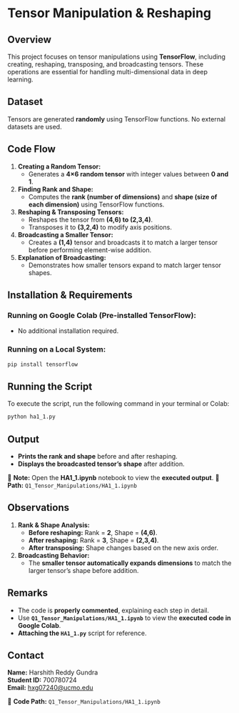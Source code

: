 # Tensor Manipulation & Reshaping

## Overview
This project focuses on tensor manipulations using **TensorFlow**, including creating, reshaping, transposing, and broadcasting tensors. These operations are essential for handling multi-dimensional data in deep learning.

## Dataset
Tensors are generated **randomly** using TensorFlow functions. No external datasets are used.

## Code Flow
1. **Creating a Random Tensor:**
   - Generates a **4×6 random tensor** with integer values between **0 and 1**.
2. **Finding Rank and Shape:**
   - Computes the **rank (number of dimensions)** and **shape (size of each dimension)** using TensorFlow functions.
3. **Reshaping & Transposing Tensors:**
   - Reshapes the tensor from **(4,6) to (2,3,4)**.
   - Transposes it to **(3,2,4)** to modify axis positions.
4. **Broadcasting a Smaller Tensor:**
   - Creates a **(1,4)** tensor and broadcasts it to match a larger tensor before performing element-wise addition.
5. **Explanation of Broadcasting:**
   - Demonstrates how smaller tensors expand to match larger tensor shapes.

## Installation & Requirements
### Running on **Google Colab** (Pre-installed TensorFlow):
- No additional installation required.

### Running on a **Local System**:
```sh
pip install tensorflow
```

## Running the Script
To execute the script, run the following command in your terminal or Colab:
```sh
python ha1_1.py
```

## Output
- **Prints the rank and shape** before and after reshaping.
- **Displays the broadcasted tensor’s shape** after addition.

📌 **Note:** Open the **HA1_1.ipynb** notebook to view the **executed output**.
📍 **Path:** `Q1_Tensor_Manipulations/HA1_1.ipynb`

## Observations
1. **Rank & Shape Analysis:**
   - **Before reshaping:** Rank = **2**, Shape = **(4,6)**.
   - **After reshaping:** Rank = **3**, Shape = **(2,3,4)**.
   - **After transposing:** Shape changes based on the new axis order.
2. **Broadcasting Behavior:**
   - The **smaller tensor automatically expands dimensions** to match the larger tensor’s shape before addition.

## Remarks
- The code is **properly commented**, explaining each step in detail.
- Use **`Q1_Tensor_Manipulations/HA1_1.ipynb`** to view the **executed code in Google Colab**.
- **Attaching the `HA1_1.py`** script for reference.

## Contact
**Name:** Harshith Reddy Gundra  
**Student ID:** 700780724  
**Email:** hxg07240@ucmo.edu  

📍 **Code Path:** `Q1_Tensor_Manipulations/HA1_1.ipynb`


